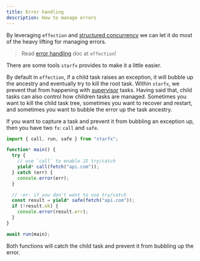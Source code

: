 ```yaml
---
title: Error handling
description: How to manage errors
---
```


By leveraging `effection` and [structured concurrency](/structured-concurrency)
we can let it do most of the heavy lifting for managing errors.

> Read [error handling](https://frontside.com/effection/docs/errors) doc at
> `effection`!

There are some tools `starfx` provides to make it a little easier.

By default in `effection`, if a child task raises an exception, it will bubble
up the ancestry and eventually try to kill the root task. Within `starfx`, we
prevent that from happening with [supervisor](/supervisors) tasks. Having said
that, child tasks can also control how children tasks are managed. Sometimes you
want to kill the child task tree, sometimes you want to recover and restart, and
sometimes you want to bubble the error up the task ancestry.

If you want to capture a task and prevent it from bubbling an exception up, then
you have two `fx`: `call` and `safe`.

```ts
import { call, run, safe } from "starfx";

function* main() {
  try {
    // use `call` to enable JS try/catch
    yield* call(fetch("api.com"));
  } catch (err) {
    console.error(err);
  }

  // -or- if you don't want to use try/catch
  const result = yield* safe(fetch("api.com"));
  if (!result.ok) {
    console.error(result.err);
  }
}

await run(main);
```

Both functions will catch the child task and prevent it from bubbling up the
error.
